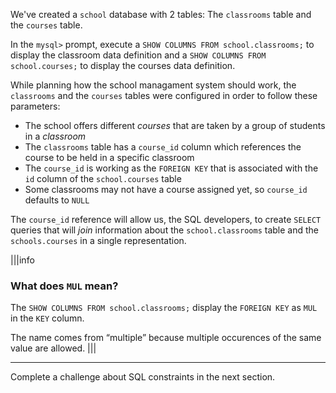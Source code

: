 We've created a `school` database with 2 tables: The `classrooms` table and the `courses` table.

In the `mysql>` prompt, execute a `SHOW COLUMNS FROM school.classrooms;` to display the classroom data definition and a `SHOW COLUMNS FROM school.courses;` to display the courses data definition.

While planning how the school managament system should work, the `classrooms` and the `courses` tables were configured in order to follow these parameters:

- The school offers different _courses_ that are taken by a group of students in a _classroom_
- The `classrooms` table has a `course_id` column which references the course to be held in a specific classroom
- The `course_id` is working as the `FOREIGN KEY` that is associated with the `id` column of the `school.courses` table
- Some classrooms may not have a course assigned yet, so `course_id` defaults to `NULL`

The `course_id` reference will allow us, the SQL developers, to create `SELECT` queries that will _join_ information about the `school.classrooms` table and the `schools.courses` in a single representation.


|||info
### What does `MUL` mean?
The `SHOW COLUMNS FROM school.classrooms;` display the `FOREIGN KEY` as `MUL` in the `KEY` column. 

The name comes from “multiple” because multiple occurences of the same value are allowed. 
|||


---
Complete a challenge about SQL constraints in the next section.